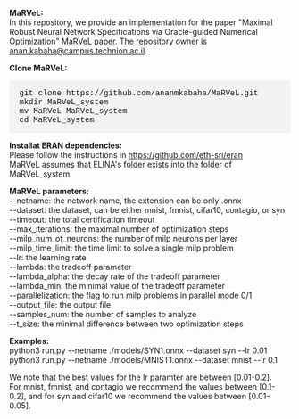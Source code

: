 <strong>MaRVeL:</strong><br />
In this repository, we provide an implementation for the paper "Maximal Robust Neural Network Specifications via Oracle-guided Numerical Optimization" <a href="https://anankabaha.files.wordpress.com/2022/12/maximal_robust_neural_network-specifications_via_oracle_guided_numerical_optimization.pdf">MaRVeL paper</a>. The repository owner is anan.kabaha@campus.technion.ac.il. 

<strong>Clone MaRVeL:</strong><br />
<div style="background-color: #f2f2f2; padding: 1px;">
  <pre style="font-family: 'Courier New', monospace; font-size: 14px;">
  git clone https://github.com/ananmkabaha/MaRVeL.git
  mkdir MaRVeL_system
  mv MaRVeL MaRVeL_system
  cd MaRVeL_system
</pre>
</div>

<strong>Installat ERAN dependencies:</strong><br />
Please follow the instructions in https://github.com/eth-sri/eran <br/>
MaRVeL assumes that ELINA's folder exists into the folder of MaRVeL_system. 

<strong>MaRVeL parameters:</strong><br />
--netname: the network name, the extension can be only .onnx<br />
--dataset: the dataset, can be either mnist, fmnist, cifar10, contagio, or syn<br />
--timeout: the total certification timeout<br />
--max_iterations: the maximal number of optimization steps<br />
--milp_num_of_neurons: the number of milp neurons per layer<br />
--milp_time_limit: the time limit to solve a single milp problem<br />
--lr: the learning rate<br />
--lambda: the tradeoff parameter<br />
--lambda_alpha: the decay rate of the tradeoff parameter<br />
--lambda_min: the minimal value of the tradeoff parameter<br />
--parallelization: the flag to run milp problems in parallel mode 0/1<br />
--output_file: the output file<br />
--samples_num: the number of samples to analyze<br />
--t_size: the minimal difference between two optimization steps<br />


<strong>Examples:</strong><br />
python3 run.py --netname ./models/SYN1.onnx --dataset syn --lr 0.01 <br />
python3 run.py --netname ./models/MNIST1.onnx --dataset mnist --lr 0.1<br />

We note that the best values for the lr paramter are between [0.01-0.2].<br />
For mnist, fmnist, and contagio we recommend the values between [0.1-0.2], and for syn and cifar10 we recommend the values between [0.01-0.05]. 

